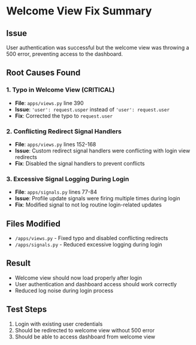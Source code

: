 # Welcome View Fix Summary

## Issue
User authentication was successful but the welcome view was throwing a 500 error, preventing access to the dashboard.

## Root Causes Found

### 1. Typo in Welcome View (CRITICAL)
- **File**: `apps/views.py` line 390
- **Issue**: `'user': request.usper` instead of `'user': request.user`
- **Fix**: Corrected the typo to `request.user`

### 2. Conflicting Redirect Signal Handlers
- **File**: `apps/views.py` lines 152-168
- **Issue**: Custom redirect signal handlers were conflicting with login view redirects
- **Fix**: Disabled the signal handlers to prevent conflicts

### 3. Excessive Signal Logging During Login
- **File**: `apps/signals.py` lines 77-84
- **Issue**: Profile update signals were firing multiple times during login
- **Fix**: Modified signal to not log routine login-related updates

## Files Modified
- `/apps/views.py` - Fixed typo and disabled conflicting redirects
- `/apps/signals.py` - Reduced excessive logging during login

## Result
- Welcome view should now load properly after login
- User authentication and dashboard access should work correctly
- Reduced log noise during login process

## Test Steps
1. Login with existing user credentials
2. Should be redirected to welcome view without 500 error
3. Should be able to access dashboard from welcome view
